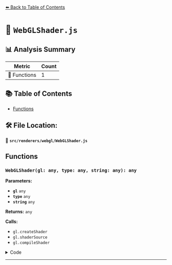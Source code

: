 [⬅️ Back to Table of Contents](../../../index.md)

# 📄 `WebGLShader.js`

## 📊 Analysis Summary

| Metric | Count |
|--------|-------|
| 🔧 Functions | 1 |

## 📚 Table of Contents

- [Functions](#functions)

## 🛠️ File Location:
📂 **`src/renderers/webgl/WebGLShader.js`**

## Functions

### `WebGLShader(gl: any, type: any, string: any): any`

**Parameters:**

- **`gl`** `any`
- **`type`** `any`
- **`string`** `any`

**Returns:** `any`

**Calls:**

- `gl.createShader`
- `gl.shaderSource`
- `gl.compileShader`

<details><summary>Code</summary>

```typescript
function WebGLShader( gl, type, string ) {

	const shader = gl.createShader( type );

	gl.shaderSource( shader, string );
	gl.compileShader( shader );

	return shader;

}
```
</details>


---